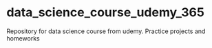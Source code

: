 # data_science_course_udemy_365
Repository for data science course from udemy. Practice projects and homeworks
